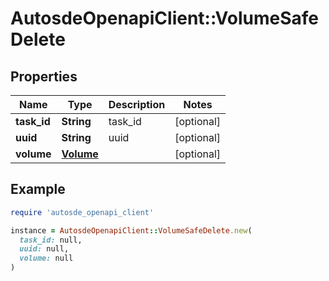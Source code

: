 # AutosdeOpenapiClient::VolumeSafeDelete

## Properties

| Name | Type | Description | Notes |
| ---- | ---- | ----------- | ----- |
| **task_id** | **String** | task_id | [optional] |
| **uuid** | **String** | uuid | [optional] |
| **volume** | [**Volume**](Volume.md) |  | [optional] |

## Example

```ruby
require 'autosde_openapi_client'

instance = AutosdeOpenapiClient::VolumeSafeDelete.new(
  task_id: null,
  uuid: null,
  volume: null
)
```

